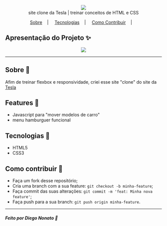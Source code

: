 
<p align="center">
<image src="images/logo.png"/></br>
<label>site clone da Tesla | treinar conceitos de HTML e CSS</label>
</p>

<p align="center">
<a href="#sobre-memo">Sobre</a>&nbsp;&nbsp;&nbsp; | &nbsp;&nbsp;&nbsp;
<a href="#tecnologias-rocket">Tecnologias</a>&nbsp;&nbsp;&nbsp; | &nbsp;&nbsp;&nbsp;
<a href="#como-contribuir-">Como Contribuir</a>&nbsp;&nbsp;&nbsp; | &nbsp;&nbsp;&nbsp;
</p>

## Apresentação do Projeto :sparkles:

<p align="center">
<image src="design/webtesla.gif" />
</p>

---

## Sobre :memo:

Afim de treinar flexbox e responsividade, criei esse site "clone" do site da <a href="https://www.tesla.com/">Tesla</a>

## Features 🚧

- Javascript para "mover modelos de carro"
- menu hamburguer funcional


## Tecnologias :rocket:

- HTML5
- CSS3

## Como contribuir 🤔

- Faça um fork desse repositório;
- Cria uma branch com a sua feature: `git checkout -b minha-feature`;
- Faça commit das suas alterações: `git commit -m 'feat: Minha nova feature'`;
- Faça push para a sua branch: `git push origin minha-feature`.


---

##### Feito por Diego Nonato :wave:
